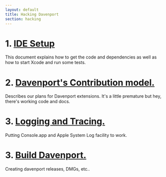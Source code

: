 ```yaml
---
layout: default
title: Hacking Davenport
section: hacking
---
```


# 1. [IDE Setup](./setup.html)

This document explains how to get the code and dependencies as well as how to start Xcode and run some tests. 

# 2. [Davenport's Contribution model.](./contributions.html)

Describes our plans for Davenport extensions. It's a little premature but hey, there's working code and docs. 


# 3. [Logging and Tracing.](./logging.html)

Putting Console.app and Apple System Log facility to work.


# 3. [Build Davenport.](./building.html)

Creating davenport releases, DMGs, etc..  
